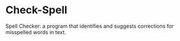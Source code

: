 # Check-Spell
Spell Checker: a program that identifies and suggests corrections for misspelled words in text.

